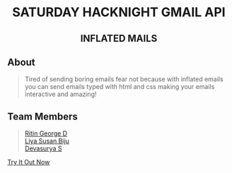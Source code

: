 <h1 align="center">SATURDAY HACKNIGHT GMAIL API</h1>
<h2 align="center">INFLATED MAILS</h2>

## About

> Tired of sending boring emails fear not because with inflated emails you can send emails typed with html and css making your emails interactive and amazing!

## Team Members

> [Ritin George D](https://github.com/aurora-0025)  
> [Liya Susan Biju](https://github.com/Liya-Susan)  
> [Devasurya S](https://github.com/DevasuryaS)  


[Try It Out Now](https://shn-3-gmail-api.vercel.app/)
